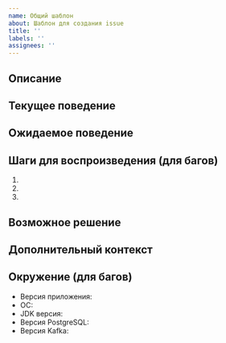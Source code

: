 ```yaml
---
name: Общий шаблон
about: Шаблон для создания issue
title: ''
labels: ''
assignees: ''
---
```


## Описание
<!-- Подробно опишите проблему или предложение -->

## Текущее поведение
<!-- Опишите, как система работает сейчас (для багов) -->

## Ожидаемое поведение
<!-- Опишите, как система должна работать -->

## Шаги для воспроизведения (для багов)
1. 
2. 
3. 

## Возможное решение
<!-- Если есть идеи по решению, опишите их здесь -->

## Дополнительный контекст
<!-- Любая дополнительная информация, скриншоты и т.д. -->

## Окружение (для багов)
- Версия приложения:
- ОС:
- JDK версия:
- Версия PostgreSQL:
- Версия Kafka: 